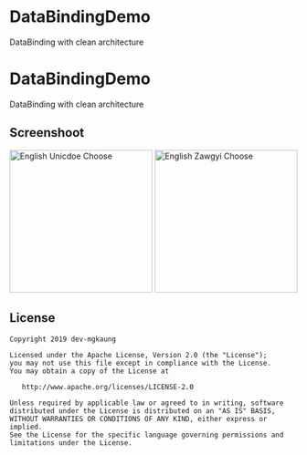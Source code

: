 # DataBindingDemo
DataBinding with clean architecture
# DataBindingDemo
DataBinding with clean architecture


Screenshoot
--------
  <img alt="English Unicdoe Choose" src="https://raw.githubusercontent.com/kyawhtut-cu/Sheet2Json/master/screenshoot/mobile-screen-shoot.jpg" width="250"/>

   <img alt="English Zawgyi Choose" src="https://raw.githubusercontent.com/kyawhtut-cu/Sheet2Json/master/screenshoot/sheet-screen-shoot.png" width="250"/>



License
--------

    Copyright 2019 dev-mgkaung

    Licensed under the Apache License, Version 2.0 (the "License");
    you may not use this file except in compliance with the License.
    You may obtain a copy of the License at

       http://www.apache.org/licenses/LICENSE-2.0

    Unless required by applicable law or agreed to in writing, software
    distributed under the License is distributed on an "AS IS" BASIS,
    WITHOUT WARRANTIES OR CONDITIONS OF ANY KIND, either express or implied.
    See the License for the specific language governing permissions and
    limitations under the License.
